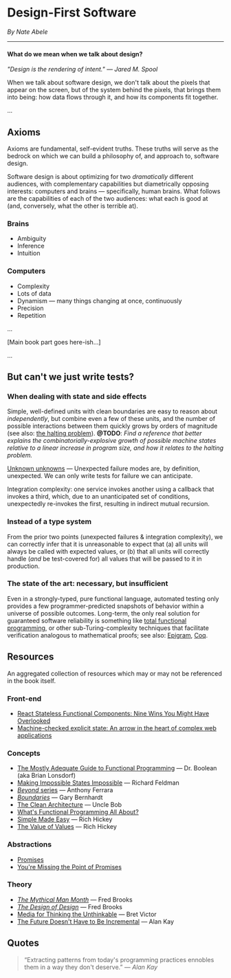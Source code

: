 # Design-First Software

_By Nate Abele_

***

#### What do we mean when we talk about design?

_"Design is the rendering of intent." — Jared M. Spool_

When we talk about software design, we don't talk about the pixels that appear on the screen, but of the system behind the pixels, that brings them into being: how data flows through it, and how its components fit together.

...

## Axioms

Axioms are fundamental, self-evident truths. These truths will serve as the bedrock on which we can build a philosophy of, and approach to, software design.

Software design is about optimizing for two _dramatically_ different audiences, with complementary capabilities but diametrically opposing interests: computers and brains — specifically, human brains. What follows are the capabilities of each of the two audiences: what each is good at (and, conversely, what the other is terrible at).

### Brains
 - Ambiguity
 - Inference
 - Intuition

### Computers
 - Complexity
 - Lots of data
 - Dynamism — many things changing at once, continuously
 - Precision
 - Repetition


...

[Main book part goes here-ish...]

...

## But can't we just write tests?



### When dealing with state and side effects

Simple, well-defined units with clean boundaries are easy to reason about _independently_, but combine even a few of these units, and the number of possible interactions between them quickly grows by orders of magnitude (see also: [the halting problem](http://www.cgl.uwaterloo.ca/csk/halt/)). **@TODO**: _Find a reference that better explains the combinatorially-explosive growth of possible machine states relative to a linear increase in program size, and how it relates to the halting problem._

[Unknown unknowns](https://en.wikipedia.org/wiki/There_are_known_knowns) — Unexpected failure modes are, by definition, unexpected. We can only write tests for failure we can anticipate.

Integration complexity: one service invokes another using a callback that invokes a third, which, due to an unanticipated set of conditions, unexpectedly re-invokes the first, resulting in indirect mutual recursion.

### Instead of a type system

From the prior two points (unexpected failures & integration complexity), we can correctly infer that it is unreasonable to expect that (a) all units will always be called with expected values, or (b) that all units will correctly handle (_and_ be test-covered for) all values that will be passed to it in production.

### The state of the art: necessary, but insufficient

Even in a strongly-typed, pure functional language, automated testing only provides a few programmer-predicted snapshots of behavior within a universe of possible outcomes. Long-term, the only real solution for guaranteed software reliability is something like [total functional programming](http://www.jucs.org/jucs_10_7/total_functional_programming/jucs_10_07_0751_0768_turner.pdf), or other sub-Turing-complexity techniques that facilitate verification analogous to mathematical proofs; see also: [Epigram](http://cs.ru.nl/~freek/courses/tt-2010/tvftl/epigram-notes.pdf), [Coq](https://coq.inria.fr/a-short-introduction-to-coq).

## Resources

An aggregated collection of resources which may or may not be referenced in the book itself.

### Front-end
 - [React Stateless Functional Components: Nine Wins You Might Have Overlooked](https://hackernoon.com/react-stateless-functional-components-nine-wins-you-might-have-overlooked-997b0d933dbc)
 - [Machine-checked explicit state: An arrow in the heart of complex web applications](https://blog.reifyworks.com/machine-checked-explicit-state-an-arrow-in-the-heart-of-complex-web-applications-bbe1ef2038ed)

### Concepts

 - [The Mostly Adequate Guide to Functional Programming](https://drboolean.gitbooks.io/mostly-adequate-guide/content/) — Dr. Boolean (aka Brian Lonsdorf)
 - [Making Impossible States Impossible](https://www.youtube.com/watch?v=IcgmSRJHu_8) — Richard Feldman
 - [_Beyond_ series](http://blog.ircmaxell.com/search/label/Beyond) — Anthony Ferrara
 - [_Boundaries_](https://www.destroyallsoftware.com/talks/boundaries) — Gary Bernhardt
 - [The Clean Architecture](https://8thlight.com/blog/uncle-bob/2012/08/13/the-clean-architecture.html) — Uncle Bob
 - [What's Functional Programming All About?](http://www.lihaoyi.com/post/WhatsFunctionalProgrammingAllAbout.html)
 - [Simple Made Easy](https://www.infoq.com/presentations/Simple-Made-Easy) — Rich Hickey
 - [The Value of Values](https://www.infoq.com/presentations/Value-Values) — Rich Hickey

### Abstractions

 - [Promises](https://developers.google.com/web/fundamentals/getting-started/primers/promises)
 - [You're Missing the Point of Promises](https://blog.domenic.me/youre-missing-the-point-of-promises/)

### Theory

 - [_The Mythical Man Month_](https://www.amazon.com/Mythical-Man-Month-Software-Engineering-Anniversary/dp/0201835959) — Fred Brooks
 - [_The Design of Design_](https://www.amazon.com/Design-Essays-Computer-Scientist/dp/0201362988) — Fred Brooks
 - [Media for Thinking the Unthinkable](http://worrydream.com/MediaForThinkingTheUnthinkable/) — Bret Victor
 - [The Future Doesn't Have to Be Incremental](https://www.youtube.com/watch?v=gTAghAJcO1o) — Alan Kay

## Quotes

> “Extracting patterns from today's programming practices ennobles them in a way they don't deserve.” — _Alan Kay_
 
